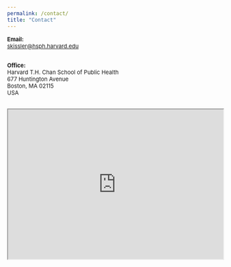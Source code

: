 ```yaml
---
permalink: /contact/
title: "Contact"
---
```


<font size=2>

<b>Email:</b> <br>
<a href="mailto:skissler@hsph.harvard.edu" target="_blank">skissler@hsph.harvard.edu</a>
<br> <br>


<b>Office:</b> <br>
Harvard T.H. Chan School of Public Health <br>
677 Huntington Avenue <br>
Boston, MA 02115 <br>
USA <br> <br> 


<iframe src="https://www.google.com/maps/embed?pb=!1m18!1m12!1m3!1d33404.53719993044!2d-71.11018100435871!3d42.3390507125104!2m3!1f0!2f0!3f0!3m2!1i1024!2i768!4f13.1!3m3!1m2!1s0x89e379894a38df79%3A0x49f5d1374f9fccbc!2sHarvard%20T.H.%20Chan%20School%20of%20Public%20Health!5e0!3m2!1sen!2sus!4v1657228341384!5m2!1sen!2sus" width="100%" height=350 style="border:1; -webkit-filter: grayscale(99%);" allowfullscreen="" loading="lazy" referrerpolicy="no-referrer-when-downgrade"></iframe>

</font>